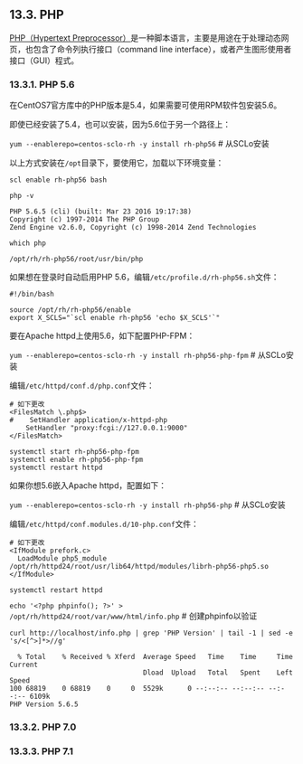 ## 13.3. PHP

[PHP（Hypertext Preprocessor）](http://www.php.net/)是一种脚本语言，主要是用途在于处理动态网页，也包含了命令列执行接口（command line interface），或者产生图形使用者接口（GUI）程式。

### 13.3.1. PHP 5.6

在CentOS7官方库中的PHP版本是5.4，如果需要可使用RPM软件包安装5.6。

即使已经安装了5.4，也可以安装，因为5.6位于另一个路径上：

`yum --enablerepo=centos-sclo-rh -y install rh-php56` # 从SCLo安装

以上方式安装在`/opt`目录下，要使用它，加载以下环境变量：

`scl enable rh-php56 bash`

`php -v`

```
PHP 5.6.5 (cli) (built: Mar 23 2016 19:17:38)
Copyright (c) 1997-2014 The PHP Group
Zend Engine v2.6.0, Copyright (c) 1998-2014 Zend Technologies
```

`which php`

```
/opt/rh/rh-php56/root/usr/bin/php
```

如果想在登录时自动启用PHP 5.6，编辑`/etc/profile.d/rh-php56.sh`文件：

```
#!/bin/bash

source /opt/rh/rh-php56/enable
export X_SCLS="`scl enable rh-php56 'echo $X_SCLS'`"
```

要在Apache httpd上使用5.6，如下配置PHP-FPM：

`yum --enablerepo=centos-sclo-rh -y install rh-php56-php-fpm` # 从SCLo安装

编辑`/etc/httpd/conf.d/php.conf`文件：

```
# 如下更改
<FilesMatch \.php$>
#    SetHandler application/x-httpd-php
    SetHandler "proxy:fcgi://127.0.0.1:9000" 
</FilesMatch>
```

```
systemctl start rh-php56-php-fpm
systemctl enable rh-php56-php-fpm
systemctl restart httpd
```

如果你想5.6嵌入Apache httpd，配置如下：

`yum --enablerepo=centos-sclo-rh -y install rh-php56-php` # 从SCLo安装

编辑`/etc/httpd/conf.modules.d/10-php.conf`文件：

```
# 如下更改
<IfModule prefork.c>
  LoadModule php5_module /opt/rh/httpd24/root/usr/lib64/httpd/modules/librh-php56-php5.so
</IfModule>
```

`systemctl restart httpd`

`echo '<?php phpinfo(); ?>' > /opt/rh/httpd24/root/var/www/html/info.php` # 创建phpinfo以验证

`curl http://localhost/info.php | grep 'PHP Version' | tail -1 | sed -e 's/<[^>]*>//g'`

```
  % Total    % Received % Xferd  Average Speed   Time    Time     Time  Current
                                 Dload  Upload   Total   Spent    Left  Speed
100 68819    0 68819    0     0  5529k      0 --:--:-- --:--:-- --:--:-- 6109k
PHP Version 5.6.5
```

### 13.3.2. PHP 7.0




### 13.3.3. PHP 7.1








